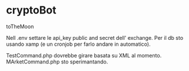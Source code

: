 # cryptoBot
toTheMoon


Nell .env settare le api_key public and secret dell' exchange.
Per il db sto usando xamp (e un cronjob per farlo andare in automatico).

TestCommand.php dovrebbe girare basata su XML al momento.
MArketCommand.php sto sperimantando.



